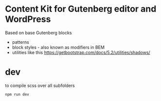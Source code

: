 # Content Kit for Gutenberg editor and WordPress

Based on base Gutenberg blocks

- patterns
- block styles - also known as modifiers in BEM
- utilities like this https://getbootstrap.com/docs/5.2/utilities/shadows/

# dev
to compile scss over all subfolders
```
npm run dev 
```
